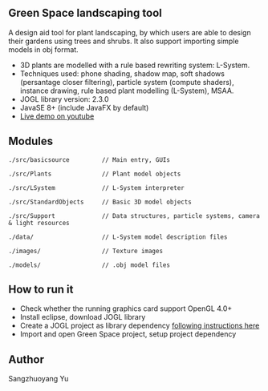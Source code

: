 ## Green Space landscaping tool

A design aid tool for plant landscaping, by which users are able to design their gardens using trees and shrubs. It also support importing simple models in obj format.

* 3D plants are modelled with a rule based rewriting system: L-System.
* Techniques used: phone shading, shadow map, soft shadows (persantage closer filtering), particle system (compute shaders), instance drawing, rule based plant modelling (L-System), MSAA.
* JOGL library version: 2.3.0
* JavaSE 8+ (include JavaFX by default)
* [Live demo on youtube](https://www.youtube.com/watch?v=7JP8YgwPKTw)

## Modules
    ./src/basicsource         // Main entry, GUIs
    
    ./src/Plants              // Plant model objects
    
    ./src/LSystem             // L-System interpreter
    
    ./src/StandardObjects     // Basic 3D model objects
    
    ./src/Support             // Data structures, particle systems, camera & light resources
    
    ./data/                   // L-System model description files
    
    ./images/                 // Texture images
    
    ./models/                 // .obj model files

## How to run it
* Check whether the running graphics card support OpenGL 4.0+
* Install eclipse, download JOGL library
* Create a JOGL project as library dependency [following instructions here](https://jogamp.org/wiki/index.php/Setting_up_a_JogAmp_project_in_your_favorite_IDE)
* Import and open Green Space project, setup project dependency

## Author
  Sangzhuoyang Yu

